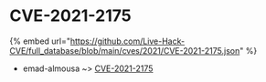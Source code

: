 # CVE-2021-2175
{% embed url="https://github.com/Live-Hack-CVE/full_database/blob/main/cves/2021/CVE-2021-2175.json" %}

* emad-almousa ~> [CVE-2021-2175](https://www.alice-snow.ru/2021/database/cve-2021-2175/cve-2021-2175-emad-almousa)